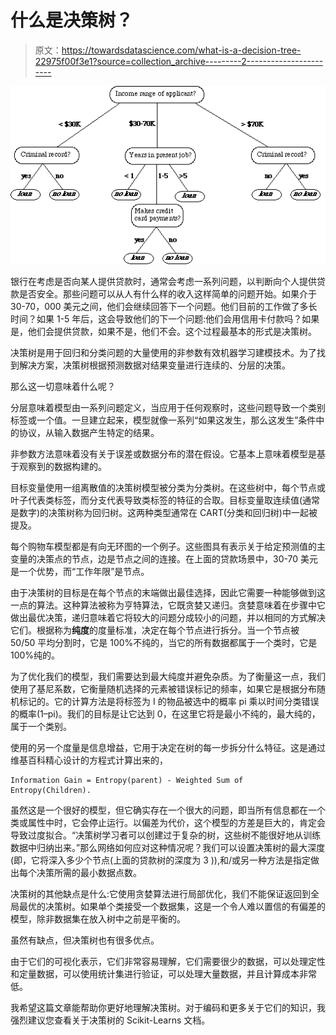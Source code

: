 # 什么是决策树？

> 原文：<https://towardsdatascience.com/what-is-a-decision-tree-22975f00f3e1?source=collection_archive---------2----------------------->

![](img/6d9a4bb5db22e3421f532971bd51a52b.png)

银行在考虑是否向某人提供贷款时，通常会考虑一系列问题，以判断向个人提供贷款是否安全。那些问题可以从人有什么样的收入这样简单的问题开始。如果介于 30-70，000 美元之间，他们会继续回答下一个问题。他们目前的工作做了多长时间？如果 1-5 年后，这会导致他们的下一个问题:他们会用信用卡付款吗？如果是，他们会提供贷款，如果不是，他们不会。这个过程最基本的形式是决策树。

决策树是用于回归和分类问题的大量使用的非参数有效机器学习建模技术。为了找到解决方案，决策树根据预测数据对结果变量进行连续的、分层的决策。

那么这一切意味着什么呢？

分层意味着模型由一系列问题定义，当应用于任何观察时，这些问题导致一个类别标签或一个值。一旦建立起来，模型就像一系列“如果这发生，那么这发生”条件中的协议，从输入数据产生特定的结果。

非参数方法意味着没有关于误差或数据分布的潜在假设。它基本上意味着模型是基于观察到的数据构建的。

目标变量使用一组离散值的决策树模型被分类为分类树。在这些树中，每个节点或叶子代表类标签，而分支代表导致类标签的特征的合取。目标变量取连续值(通常是数字)的决策树称为回归树。这两种类型通常在 CART(分类和回归树)中一起被提及。

每个购物车模型都是有向无环图的一个例子。这些图具有表示关于给定预测值的主变量的决策点的节点，边是节点之间的连接。在上面的贷款场景中，30-70 美元是一个优势，而“工作年限”是节点。

由于决策树的目标是在每个节点的末端做出最佳选择，因此它需要一种能够做到这一点的算法。这种算法被称为亨特算法，它既贪婪又递归。贪婪意味着在步骤中它做出最优决策，递归意味着它将较大的问题分成较小的问题，并以相同的方式解决它们。根据称为**纯度**的度量标准，决定在每个节点进行拆分。当一个节点被 50/50 平均分割时，它是 100%不纯的，当它的所有数据都属于一个类时，它是 100%纯的。

为了优化我们的模型，我们需要达到最大纯度并避免杂质。为了衡量这一点，我们使用了基尼系数，它衡量随机选择的元素被错误标记的频率，如果它是根据分布随机标记的。它的计算方法是将标签为 I 的物品被选中的概率 pi 乘以时间分类错误的概率(1–pi)。我们的目标是让它达到 0，在这里它将是最小不纯的，最大纯的，属于一个类别。

使用的另一个度量是信息增益，它用于决定在树的每一步拆分什么特征。这是通过维基百科精心设计的方程式计算出来的，

```
Information Gain = Entropy(parent) - Weighted Sum of Entropy(Children).
```

虽然这是一个很好的模型，但它确实存在一个很大的问题，即当所有信息都在一个类或属性中时，它会停止运行。以偏差为代价，这个模型的方差是巨大的，肯定会导致过度拟合。“决策树学习者可以创建过于复杂的树，这些树不能很好地从训练数据中归纳出来。”那么网络如何应对这种情况呢？我们可以设置决策树的最大深度(即，它将深入多少个节点(上面的贷款树的深度为 3 )),和/或另一种方法是指定做出每个决策所需的最小数据点数。

决策树的其他缺点是什么:它使用贪婪算法进行局部优化，我们不能保证返回到全局最优的决策树。如果单个类接受一个数据集，这是一个令人难以置信的有偏差的模型，除非数据集在放入树中之前是平衡的。

虽然有缺点，但决策树也有很多优点。

由于它们的可视化表示，它们非常容易理解，它们需要很少的数据，可以处理定性和定量数据，可以使用统计集进行验证，可以处理大量数据，并且计算成本非常低。

我希望这篇文章能帮助你更好地理解决策树。对于编码和更多关于它们的知识，我强烈建议您查看关于决策树的 Scikit-Learns 文档。